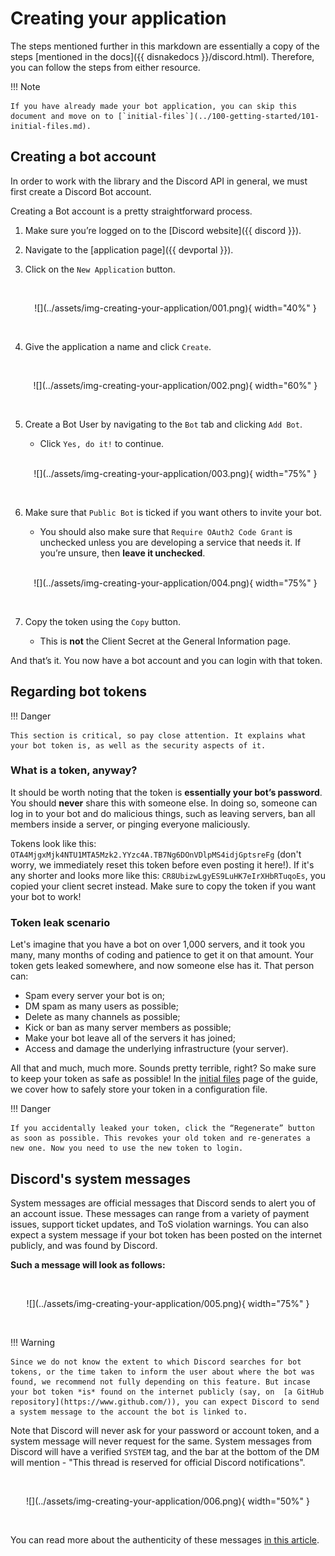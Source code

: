 # Creating your application

The steps mentioned further in this markdown are essentially a copy of the steps [mentioned in the docs]({{ disnakedocs }}/discord.html). Therefore, you can follow the steps from either resource.

!!! Note

    If you have already made your bot application, you can skip this document and move on to [`initial-files`](../100-getting-started/101-initial-files.md).

## Creating a bot account

In order to work with the library and the Discord API in general, we must first create a Discord Bot account.

Creating a Bot account is a pretty straightforward process.

1. Make sure you’re logged on to the [Discord website]({{ discord }}).

2. Navigate to the [application page]({{ devportal }}).

3. Click on the `New Application` button.

    <br>
        <p align = "center">
            ![](../assets/img-creating-your-application/001.png){ width="40%" }
        </p>
    <br>

4. Give the application a name and click `Create`.

    <br>
        <p align = "center">
            ![](../assets/img-creating-your-application/002.png){ width="60%" }
        </p>
    <br>

5. Create a Bot User by navigating to the `Bot` tab and clicking `Add Bot`.
    - Click `Yes, do it!` to continue.

    <br>
        <p align = "center">
            ![](../assets/img-creating-your-application/003.png){ width="75%" }
        </p>
    <br>

6. Make sure that `Public Bot` is ticked if you want others to invite your bot.
    - You should also make sure that `Require OAuth2 Code Grant` is unchecked unless you are developing a service that needs it. If you’re unsure, then **leave it unchecked**.

    <br>
        <p align = "center">
            ![](../assets/img-creating-your-application/004.png){ width="75%" }
        </p>
    <br>

7. Copy the token using the `Copy` button.

    - This is **not** the Client Secret at the General Information page.

And that’s it. You now have a bot account and you can login with that token.

## Regarding bot tokens

!!! Danger

    This section is critical, so pay close attention. It explains what your bot token is, as well as the security aspects of it.

### What is a token, anyway?

It should be worth noting that the token is **essentially your bot’s password**. You should **never** share this with someone else. In doing so, someone can log in to your bot and do malicious things, such as leaving servers, ban all members inside a server, or pinging everyone maliciously.

Tokens look like this: `OTA4MjgxMjk4NTU1MTA5Mzk2.YYzc4A.TB7Ng6DOnVDlpMS4idjGptsreFg` (don't worry, we immediately reset this token before even posting it here!). If it's any shorter and looks more like this: `CR8UbizwLgyES9LuHK7eIrXHbRTuqoEs`, you copied your client secret instead. Make sure to copy the token if you want your bot to work!

### Token leak scenario

Let's imagine that you have a bot on over 1,000 servers, and it took you many, many months of coding and patience to get it on that amount. Your token gets leaked somewhere, and now someone else has it. That person can:

- Spam every server your bot is on;
- DM spam as many users as possible;
- Delete as many channels as possible;
- Kick or ban as many server members as possible;
- Make your bot leave all of the servers it has joined;
- Access and damage the underlying infrastructure (your server).

All that and much, much more. Sounds pretty terrible, right? So make sure to keep your token as safe as possible! In the [initial files](../100-getting-started/101-initial-files.md) page of the guide, we cover how to safely store your token in a configuration file.

!!! Danger

    If you accidentally leaked your token, click the “Regenerate” button as soon as possible. This revokes your old token and re-generates a new one. Now you need to use the new token to login.

## Discord's system messages

System messages are official messages that Discord sends to alert you of an account issue.  These messages can range from a variety of payment issues, support ticket updates, and ToS violation warnings. You can also expect a system message if your bot token has been posted on the internet publicly, and was found by Discord.

**Such a message will look as follows:**

<br>
    <p align = "center">
        ![](../assets/img-creating-your-application/005.png){ width="75%" }
    </p>
<br>

!!! Warning

    Since we do not know the extent to which Discord searches for bot tokens, or the time taken to inform the user about where the bot was found, we recommend not fully depending on this feature. But incase your bot token *is* found on the internet publicly (say, on  [a GitHub repository](https://www.github.com/)), you can expect Discord to send a system message to the account the bot is linked to.

Note that Discord will never ask for your password or account token, and a system message will never request for the same. System messages from Discord will have a verified `SYSTEM` tag, and the bar at the bottom of the DM will mention - "This thread is reserved for official Discord notifications". 

<br>
    <p align = "center">
        ![](../assets/img-creating-your-application/006.png){ width="50%" }
    </p>
<br>

You can read more about the authenticity of these messages [in this article][discord-sys-msg-page].



[discord-sys-msg-page]: https://support.discord.com/hc/en-us/articles/360036118732-Discord-System-Messages